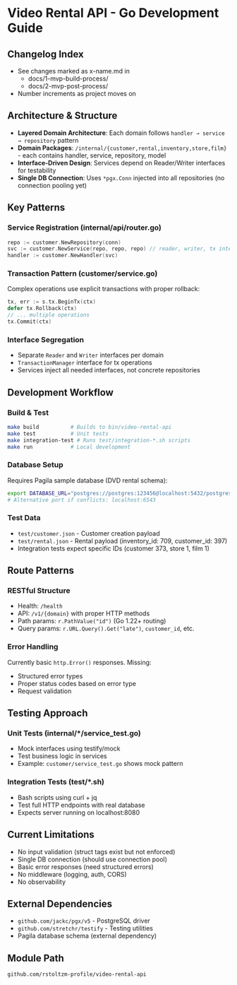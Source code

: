 

# Video Rental API - Go Development Guide

## Changelog Index

- See changes marked as x-name.md in 
  - docs/1-mvp-build-process/
  - docs/2-mvp-post-process/
- Number increments as project moves on

## Architecture & Structure
- **Layered Domain Architecture**: Each domain follows `handler → service → repository` pattern
- **Domain Packages**: `/internal/{customer,rental,inventory,store,film}` - each contains handler, service, repository, model
- **Interface-Driven Design**: Services depend on Reader/Writer interfaces for testability
- **Single DB Connection**: Uses `*pgx.Conn` injected into all repositories (no connection pooling yet)

## Key Patterns

### Service Registration (internal/api/router.go)
```go
repo := customer.NewRepository(conn)
svc := customer.NewService(repo, repo, repo) // reader, writer, tx interfaces
handler := customer.NewHandler(svc)
```

### Transaction Pattern (customer/service.go)
Complex operations use explicit transactions with proper rollback:
```go
tx, err := s.tx.BeginTx(ctx)
defer tx.Rollback(ctx)
// ... multiple operations
tx.Commit(ctx)
```

### Interface Segregation
- Separate `Reader` and `Writer` interfaces per domain  
- `TransactionManager` interface for tx operations
- Services inject all needed interfaces, not concrete repositories

## Development Workflow

### Build & Test
```bash
make build          # Builds to bin/video-rental-api
make test           # Unit tests
make integration-test # Runs test/integration-*.sh scripts
make run            # Local development
```

### Database Setup
Requires Pagila sample database (DVD rental schema):
```bash
export DATABASE_URL="postgres://postgres:123456@localhost:5432/postgres"
# Alternative port if conflicts: localhost:6543
```

### Test Data
- `test/customer.json` - Customer creation payload
- `test/rental.json` - Rental payload (inventory_id: 709, customer_id: 397)
- Integration tests expect specific IDs (customer 373, store 1, film 1)

## Route Patterns

### RESTful Structure
- Health: `/health`  
- API: `/v1/{domain}` with proper HTTP methods
- Path params: `r.PathValue("id")` (Go 1.22+ routing)
- Query params: `r.URL.Query().Get("late")`, `customer_id`, etc.

### Error Handling
Currently basic `http.Error()` responses. Missing:
- Structured error types
- Proper status codes based on error type
- Request validation

## Testing Approach

### Unit Tests (internal/*/service_test.go)
- Mock interfaces using testify/mock
- Test business logic in services
- Example: `customer/service_test.go` shows mock pattern

### Integration Tests (test/*.sh)
- Bash scripts using curl + jq
- Test full HTTP endpoints with real database
- Expects server running on localhost:8080

## Current Limitations
- No input validation (struct tags exist but not enforced)
- Single DB connection (should use connection pool)
- Basic error responses (need structured errors)
- No middleware (logging, auth, CORS)
- No observability

## External Dependencies
- `github.com/jackc/pgx/v5` - PostgreSQL driver
- `github.com/stretchr/testify` - Testing utilities
- Pagila database schema (external dependency)

## Module Path
`github.com/rstoltzm-profile/video-rental-api`